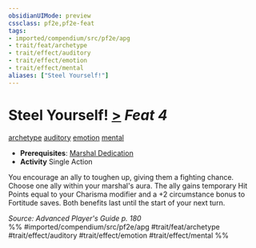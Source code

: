 ```yaml
---
obsidianUIMode: preview
cssclass: pf2e,pf2e-feat
tags:
- imported/compendium/src/pf2e/apg
- trait/feat/archetype
- trait/effect/auditory
- trait/effect/emotion
- trait/effect/mental
aliases: ["Steel Yourself!"]
---
```

# Steel Yourself!  [>](chapter-9-playing-the-game.md#Actions "Single Action") *Feat 4*  
[archetype](archetype.md)  [auditory](auditory.md)  [emotion](emotion.md)  [mental](mental.md)  

- **Prerequisites**: [Marshal Dedication](marshal-dedication-apg.md)
- **Activity** Single Action

You encourage an ally to toughen up, giving them a fighting chance. Choose one ally within your marshal's aura. The ally gains temporary Hit Points equal to your Charisma modifier and a +2 circumstance bonus to Fortitude saves. Both benefits last until the start of your next turn.

*Source: Advanced Player's Guide p. 180*  
%% #imported/compendium/src/pf2e/apg #trait/feat/archetype #trait/effect/auditory #trait/effect/emotion #trait/effect/mental %%